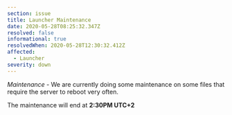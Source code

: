 ```yaml
---
section: issue
title: Launcher Maintenance
date: 2020-05-28T08:25:32.347Z
resolved: false
informational: true
resolvedWhen: 2020-05-28T12:30:32.412Z
affected:
  - Launcher
severity: down
---
```

*Maintenance -* We are currently doing some maintenance on some files that require the server to reboot very often.

The maintenance will end at **2:30PM UTC+2**